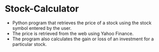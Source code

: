 # Stock-Calculator
- Python program that retrieves the price of a stock using the stock symbol entered by the user.
- The price is retrieved from the web using Yahoo Finance.
- The program also calculates the gain or loss of an investment for a particular stock. 
